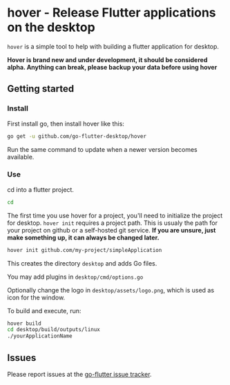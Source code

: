 # hover - Release Flutter applications on the desktop

`hover` is a simple tool to help with building a flutter application for desktop.

**Hover is brand new and under development, it should be considered alpha. Anything can break, please backup your data before using hover**

## Getting started

### Install

First install go, then install hover like this:

```bash
go get -u github.com/go-flutter-desktop/hover
```

Run the same command to update when a newer version becomes available.

### Use

cd into a flutter project.

```bash
cd 
```

The first time you use hover for a project, you'll need to initialize the project for desktop. `hover init` requires a project path. This is usualy the path for your project on github or a self-hosted git service. __If you are unsure, just make something up, it can always be changed later.__

```bash
hover init github.com/my-project/simpleApplication
```

This creates the directory `desktop` and adds Go files.

You may add plugins in `desktop/cmd/options.go`

Optionally change the logo in `desktop/assets/logo.png`, which is used as icon for the window.

To build and execute, run:

```bash
hover build
cd desktop/build/outputs/linux
./yourApplicationName
```

## Issues

Please report issues at the [go-flutter issue tracker](https://github.com/go-flutter-desktop/go-flutter/issues/).
